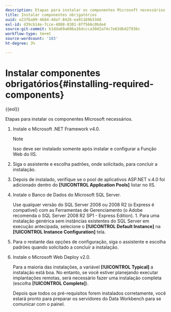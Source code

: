 ```yaml
---
description: Etapas para instalar os componentes Microsoft necessários.
title: Instalar componentes obrigatórios
uuid: e23fba09-4684-4daf-8426-ea91169b3348
exl-id: d39cb14e-7cce-4088-8301-8ff566c0bde4
source-git-commit: b1dda69a606a16dccca30d2a74c7e63dbd27936c
workflow-type: tm+mt
source-wordcount: '183'
ht-degree: 3%

---
```


# Instalar componentes obrigatórios{#installing-required-components}

{{eol}}

Etapas para instalar os componentes Microsoft necessários.

1. Instale o Microsoft .NET Framework v4.0.

   >[!NOTE]
   >
   >Isso deve ser instalado somente após instalar e configurar a Função Web do IIS.

1. Siga o assistente e escolha padrões, onde solicitado, para concluir a instalação.
1. Depois de instalado, verifique se o pool de aplicativos ASP.NET v.4.0 foi adicionado dentro do **[!UICONTROL Application Pools]** listar no IIS.
1. Instale o Banco de Dados do Microsoft SQL Server.

   Use qualquer versão do SQL Server 2008 ou 2008 R2 (o Express é compatível) com as Ferramentas de Gerenciamento (o Adobe recomenda o SQL Server 2008 R2 SP1 - Express Edition). 1. Para uma instalação genérica sem instâncias existentes do SQL Server em execução antecipada, selecione o **[!UICONTROL Default Instance]** na **[!UICONTROL Instance Configuration]** tela.
1. Para o restante das opções de configuração, siga o assistente e escolha padrões quando solicitado a concluir a instalação.
1. Instale o Microsoft Web Deploy v2.0.

   Para a maioria das instalações, a variável **[!UICONTROL Typical]** a instalação está boa. No entanto, se você estiver planejando executar implantações remotas, será necessário fazer uma instalação completa (escolha **[!UICONTROL Complete]**).

   Depois que todos os pré-requisitos forem instalados corretamente, você estará pronto para preparar os servidores do Data Workbench para se comunicar com o painel.
